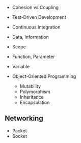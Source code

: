 


- Cohesion vs Coupling
- Test-Driven Development
- Continuous Integration


- Data, Information
- Scope
- Function, Parameter
- Variable
- Object-Oriented Programming
  - Mutability
  - Polymorphism
  - Inheritance
  - Encapsulation


## Networking


- Packet
- Socket

